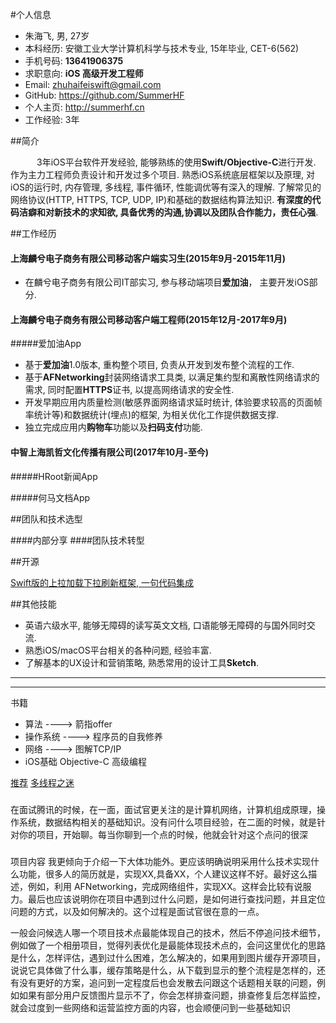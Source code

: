 
#个人信息

* 朱海飞, 男, 27岁
* 本科经历:	安徽工业大学计算机科学与技术专业, 15年毕业, CET-6(562)
* 手机号码:	**13641906375**
* 求职意向:	**iOS 高级开发工程师**
* Email:		zhuhaifeiswift@gmail.com
* GitHub:	https://github.com/SummerHF
* 个人主页:	http://summerhf.cn
* 工作经验:	3年

##简介

&ensp;&ensp;&ensp;&ensp;&ensp;&ensp;3年iOS平台软件开发经验, 能够熟练的使用**Swift/Objective-C**进行开发. 作为主力工程师负责设计和开发过多个项目. 熟悉iOS系统底层框架以及原理, 对iOS的运行时, 内存管理, 多线程, 事件循环, 性能调优等有深入的理解. 了解常见的网络协议(HTTP, HTTPS, TCP, UDP, IP)和基础的数据结构算法知识. **有深度的代码洁癖和对新技术的求知欲, 具备优秀的沟通,协调以及团队合作能力，责任心强**.

##工作经历

#### 上海麟兮电子商务有限公司移动客户端实习生(2015年9月-2015年11月)

* 在麟兮电子商务有限公司IT部实习, 参与移动端项目**爱加油**， 主要开发iOS部分.

#### 上海麟兮电子商务有限公司移动客户端工程师(2015年12月-2017年9月)

#####爱加油App

* 基于**爱加油**1.0版本, 重构整个项目, 负责从开发到发布整个流程的工作.
* 基于**AFNetworking**封装网络请求工具类, 以满足集约型和离散性网络请求的需求, 同时配置**HTTPS**证书, 以提高网络请求的安全性.
* 开发早期应用内质量检测(敏感界面网络请求延时统计, 体验要求较高的页面帧率统计等)和数据统计(埋点)的框架, 为相关优化工作提供数据支撑.
* 独立完成应用内**购物车**功能以及**扫码支付**功能.

#### 中智上海凯哲文化传播有限公司(2017年10月-至今)

#####HRoot新闻App


#####何马文档App

##团队和技术选型

####内部分享
####团队技术转型

##开源

[Swift版的上拉加载下拉刷新框架, 一句代码集成](https://github.com/SummerHF/ZHRefresh)

##其他技能
* 英语六级水平, 能够无障碍的读写英文文档, 口语能够无障碍的与国外同时交流.
* 熟悉iOS/macOS平台相关的各种问题, 经验丰富.
* 了解基本的UX设计和营销策略, 熟悉常用的设计工具**Sketch**.

------------------------------

---------------------

书籍
* 算法  ----> 箭指offer
* 操作系统 ----> 程序员的自我修养
* 网络 ----> 图解TCP/IP
* iOS基础 Objective-C 高级编程

[推荐](https://github.com/bestswifter/blog)
[多线程之迷](https://github.com/bestswifter/blog/blob/master/articles/multi-thread-conclusion.md)
#####
在面试腾讯的时候，在一面，面试官更关注的是计算机网络，计算机组成原理，操作系统，数据结构相关的基础知识。没有问什么项目经验，在二面的时候，就是针对你的项目，开始聊。每当你聊到一个点的时候，他就会针对这个点问的很深
#####


项目内容
我更倾向于介绍一下大体功能外。更应该明确说明采用什么技术实现什么功能，很多人的简历就是，实现XX,具备XX，个人建议这样不好。最好这么描述，例如，利用 AFNetworking，完成网络组件，实现XX。这样会比较有说服力。最后也应该说明你在项目中遇到过什么问题，是如何进行查找问题，并且定位问题的方式，以及如何解决的。这个过程是面试官很在意的一点。


一般会问候选人哪一个项目技术点最能体现自己的技术，然后不停追问技术细节，例如做了一个相册项目，觉得列表优化是最能体现技术点的，会问这里优化的思路是什么，怎样评估，遇到过什么困难，怎么解决的，如果用到图片缓存开源项目，说说它具体做了什么事，缓存策略是什么，从下载到显示的整个流程是怎样的，还有没有更好的方案，追问到一定程度后也会发散去问跟这个话题相关联的问题，例如如果有部分用户反馈图片显示不了，你会怎样排查问题，排查修复后怎样监控，就会过度到一些网络和运营监控方面的内容，也会顺便问到一些基础知识

